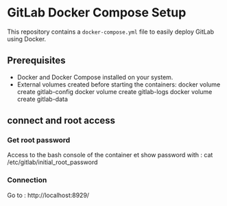 # GitLab Docker Compose Setup

This repository contains a `docker-compose.yml` file to easily deploy GitLab using Docker.

## Prerequisites

* Docker and Docker Compose installed on your system.
* External volumes created before starting the containers:
  docker volume create gitlab-config
  docker volume create gitlab-logs
  docker volume create gitlab-data

## connect and root access
### Get root password 
Access to the bash console of the container
et show password with : 
cat /etc/gitlab/initial_root_password

### Connection
Go to : http://localhost:8929/


